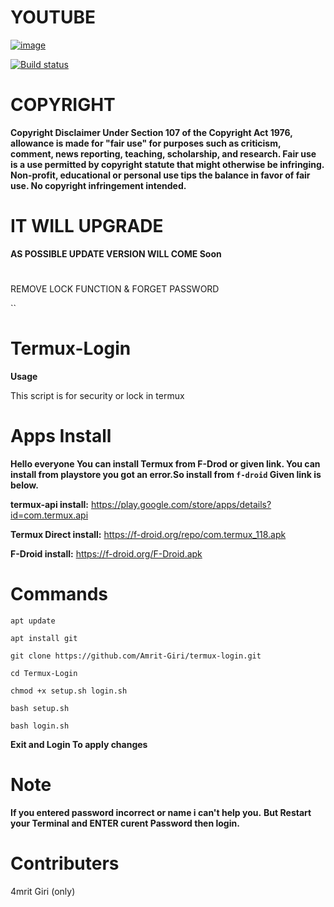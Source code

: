 # YOUTUBE
[![image](https://user-images.githubusercontent.com/85377404/161822288-e91687f5-7d3b-4a96-bbe4-08e01d04cf0d.png)](https://m.youtube.com/channel/UCVme0WEkXsjIUJXMQPx_iHA?sub_conformation=1)

[![Build status](https://github.com/termux/termux-app/workflows/Build/badge.svg)](https://github.com/Amrit-Giri)

# COPYRIGHT

**Copyright Disclaimer Under Section 107 of the Copyright Act 1976, allowance is made for "fair use" for purposes such as criticism, comment, news reporting, teaching, scholarship, and research. Fair use is a use permitted by copyright statute that might otherwise be infringing. Non-profit, educational or personal use tips the balance in favor of fair use. No copyright infringement intended.**

# IT WILL UPGRADE

**AS POSSIBLE UPDATE VERSION WILL COME Soon**

#
REMOVE LOCK FUNCTION
  &
FORGET PASSWORD

``

#

# Termux-Login

**Usage**

This script is for security or lock in termux

# Apps Install
**Hello everyone You can install Termux from F-Drod or given link. You can install from playstore you got an error.So install from ``f-droid`` Given link is below.**

**termux-api install:** https://play.google.com/store/apps/details?id=com.termux.api

**Termux Direct install:** https://f-droid.org/repo/com.termux_118.apk

**F-Droid install:** https://f-droid.org/F-Droid.apk

# Commands

``apt update``

``apt install git ``

``git clone https://github.com/Amrit-Giri/termux-login.git``

``cd Termux-Login``

``chmod +x setup.sh login.sh``

``bash setup.sh``

``bash login.sh``

**Exit and Login To apply changes**

# Note

**If you entered password incorrect or name i can't help you.**
**But Restart your Terminal and ENTER curent Password then login.**

# Contributers

4mrit Giri (only)
